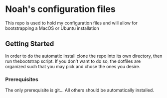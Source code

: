 # Noah's configuration files

This repo is used to hold my configuration files and will allow for bootstrapping a MacOS or Ubuntu installation

## Getting Started

In order to do the automatic install clone the repo into its own directory, then run thebootstrap script. If you don't want to do so, the dotfiles are organized such that you may pick and chose the ones you desire.

### Prerequisites

The only prerequisite is git... All others should be automatically installed.
